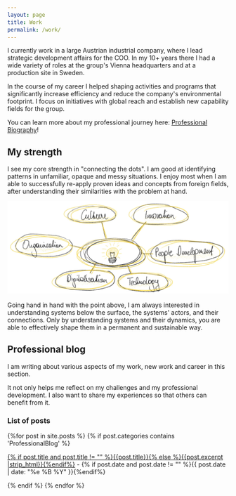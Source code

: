 ```yaml
---
layout: page
title: Work
permalink: /work/
---
```


I currently work in a large Austrian industrial company, where I lead strategic development affairs for the COO. In my 10+ years there I had a wide variety of roles at the group's Vienna headquarters and at a production site in Sweden.

In the course of my career I helped shaping activities and programs that significantly increase efficiency and reduce the company's environmental footprint. I focus on initiatives with global reach and establish new capability fields for the group.

You can learn more about my professional journey here: [Professional Biography](../professional_biography)!

## My strength

I see my core strength in "connecting the dots". I am good at identifying patterns in unfamiliar, opaque and messy situations. I enjoy most when I am able to successfully re-apply proven ideas and concepts from foreign fields, after understanding their similarities with the problem at hand.

![Jakob's strength](../images/work_jakob_strength.jpg)

Going hand in hand with the point above, I am always interested in understanding systems below the surface, the systems' actors, and their connections. Only by understanding systems and their dynamics, you are able to effectively shape them in a permanent and sustainable way.


## Professional blog

I am writing about various aspects of my work, new work and career in this section.

It not only helps me reflect on my challenges and my professional development. I also want to share my experiences so that others can benefit from it. 

### List of posts

<div id="archives">
  <section id="archive">
      {%for post in site.posts %}
	  {% if post.categories contains 'ProfessionalBlog' %}
      <p><a href="{{ site.baseurl }}{{ post.url }}">{% if post.title and post.title != "" %}{{post.title}}{% else %}{{post.excerpt |strip_html}}{%endif%}</a> - {% if post.date and post.date != "" %}{{ post.date | date: "%e %B %Y" }}{%endif%}</p>
      {% endif %}
	  {% endfor %}
  </section>
</div>
